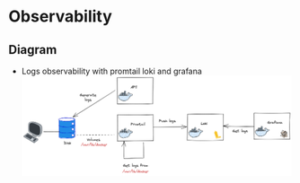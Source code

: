 # Observability

## Diagram

- Logs observability with promtail loki and grafana
  ![Logs observability](observability.png)
